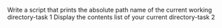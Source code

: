 Write a script that prints the absolute path name of the current working directory-task 1
Display the contents list of your current directory-task 2
